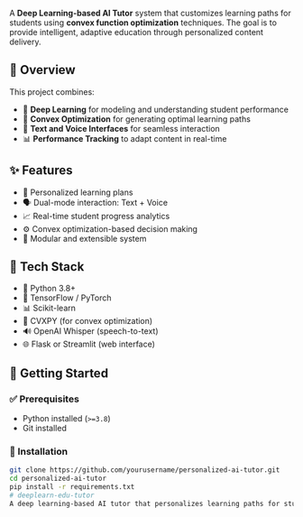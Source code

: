 
A **Deep Learning-based AI Tutor** system that customizes learning paths for students using **convex function optimization** techniques. The goal is to provide intelligent, adaptive education through personalized content delivery.

## 📌 Overview

This project combines:
- 🧠 **Deep Learning** for modeling and understanding student performance
- 🔄 **Convex Optimization** for generating optimal learning paths
- 💬 **Text and Voice Interfaces** for seamless interaction
- 📊 **Performance Tracking** to adapt content in real-time


## ✨ Features

- 🎯 Personalized learning plans
- 🗣️ Dual-mode interaction: Text + Voice
- 📈 Real-time student progress analytics
- ⚙️ Convex optimization-based decision making
- 🧩 Modular and extensible system


## 🧰 Tech Stack

- 🐍 Python 3.8+
- 🔬 TensorFlow / PyTorch
- 📊 Scikit-learn
- 🧮 CVXPY (for convex optimization)
- 🔊 OpenAI Whisper (speech-to-text)
- 🌐 Flask or Streamlit (web interface)


## 🚀 Getting Started

### ✅ Prerequisites
- Python installed (`>=3.8`)
- Git installed

### 🧾 Installation

```bash
git clone https://github.com/yourusername/personalized-ai-tutor.git
cd personalized-ai-tutor
pip install -r requirements.txt
# deeplearn-edu-tutor
A deep learning-based AI tutor that personalizes learning paths for students using convex function optimization techniques to enhance adaptive education.

